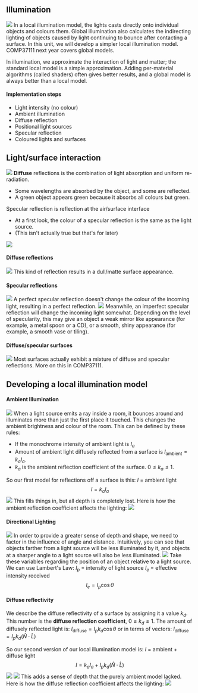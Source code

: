 
## Illumination
![](Pasted%20image%2020230223160035.png)
In a local illumination model, the lights casts directly onto individual objects and colours them. Global illumination also calculates the indirecting lighting of objects caused by light continuing to bounce after contacting a surface.
In this unit, we will develop a simpler local illumination model. COMP37111 next year covers global models.

In illumination, we approximate the interaction of light and matter; the standard local model is a simple approximation. Adding per-material algorithms (called shaders) often gives better results, and a global model is always better than a local model.

#### Implementation steps
- Light intensity (no colour)
- Ambient illumination
- Diffuse reflection
- Positional light sources
- Specular reflection
- Coloured lights and surfaces

## Light/surface interaction
![](Pasted%20image%2020230223160547.png)
**Diffuse** reflections is the combination of light absorption and uniform re-radiation.
- Some wavelengths are absorbed by the object, and some are reflected.
- A green object appears green because it absorbs all colours but green.

Specular reflection is reflection at the air/surface interface
- At a first look, the colour of a specular reflection is the same as the light source.
- (This isn't actually true but that's for later)

![](Pasted%20image%2020230223160914.png)

#### Diffuse reflections
![](Pasted%20image%2020230223161033.png)
This kind of reflection results in a dull/matte surface appearance.

#### Specular reflections
![](Pasted%20image%2020230223161157.png)
A perfect specular reflection doesn't change the colour of the incoming light, resulting in a perfect reflection.
![](Pasted%20image%2020230223161234.png)
Meanwhile, an imperfect specular reflection will change the incoming light somewhat. Depending on the level of specularity, this may give an object a weak mirror like appearance (for example, a metal spoon or a CD), or a smooth, shiny appearance (for example, a smooth vase or tiling).
#### Diffuse/specular surfaces
![](Pasted%20image%2020230223161445.png)
Most surfaces actually exhibit a mixture of diffuse and specular reflections. More on this in COMP37111.

## Developing a local illumination model
#### Ambient Illumination
![](Pasted%20image%2020230223161626.png)
When a light source emits a ray inside a room, it bounces around and illuminates more than just the first place it touched. This changes the ambient brightness and colour of the room. This can be defined by these rules:
- If the monochrome intensity of ambient light is $I_a$
- Amount of ambient light diffusely reflected from a surface is $I_{\text{ambient}} = k_aI_a$.
- $k_a$ is the ambient reflection coefficient of the surface. $0 \leq k_a \leq 1$.

So our first model for reflections off a surface is this:
$I$ = ambient light
$$I = k_aI_a$$
![](Pasted%20image%2020230223163548.png)
This fills things in, but all depth is completely lost. Here is how the ambient reflection coefficient affects the lighting:
![](Pasted%20image%2020230223163653.png)
#### Directional Lighting
![](Pasted%20image%2020230223163855.png)
In order to provide a greater sense of depth and shape, we need to factor in the influence of angle and distance. Intuitively, you can see that objects farther from a light source will be less illuminated by it, and objects at a sharper angle to a light source will also be less illuminated.
![](Pasted%20image%2020230223164106.png)
Take these variables regarding the position of an object relative to a light source. We can use Lambert's Law:
$I_p$ = intensity of light source
$I_e$ = effective intensity received
$$ I_e = I_p\cos{\theta}$$
#### Diffuse reflectivity
We describe the diffuse reflectivity of a surface by assigning it a value $k_d$.
This number is the **diffuse reflection coefficient**, $0 \leq k_d \leq 1$.
The amount of diffusely reflected light is:
$I_{\text{diffuse}} = I_pk_d\cos{\theta}$
or in terms of vectors:
$I_{\text{diffuse}} = I_pk_d(\hat{N} \cdot \hat{L})$

So our second version of our local illumination model is:
$I$ = ambient + diffuse light
$$I = k_aI_a + I_pk_d(\hat{N} \cdot \hat{L})$$
![](Pasted%20image%2020230223165011.png)
![](Pasted%20image%2020230223165056.png)
This adds a sense of depth that the purely ambient model lacked. Here is how the diffuse reflection coefficient affects the lighting:
![](Pasted%20image%2020230223165230.png)
